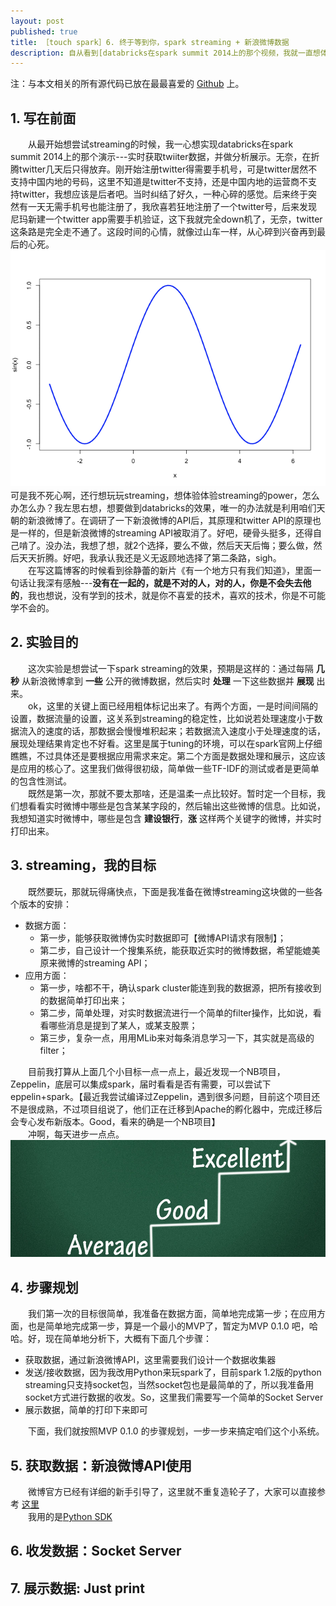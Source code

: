 ```yaml
---
layout: post
published: true
title: ［touch spark］6. 终于等到你，spark streaming + 新浪微博数据  
description: 自从看到[databricks在spark summit 2014上的那个视频，我就一直想体会spark streaming的power，但心知万丈高楼平地起，所以一直默默地先打底层基础。现在，我觉得只有《终于等到你》这首歌的歌名能够表达我内心的激动了，我来了，streaming~~~
---  
```


注：与本文相关的所有源代码已放在最最喜爱的 [Github](https://github.com/litaotao/weibostreaming) 上。

##  
## 1. 写在前面
　　从最开始想尝试streaming的时候，我一心想实现databricks在spark summit 2014上的那个演示---实时获取twiiter数据，并做分析展示。无奈，在折腾twitter几天后只得放弃。刚开始注册twitter得需要手机号，可是twitter居然不支持中国内地的号码，这里不知道是twitter不支持，还是中国内地的运营商不支持twitter，我想应该是后者吧。当时纠结了好久，一种心碎的感觉。后来终于突然有一天无需手机号也能注册了，我欣喜若狂地注册了一个twitter号，后来发现尼玛新建一个twitter app需要手机验证，这下我就完全down机了，无奈，twitter这条路是完全走不通了。这段时间的心情，就像过山车一样，从心碎到兴奋再到最后的心死。  
![过山车](../../images/guoshanche.gif)
　　可是我不死心啊，还行想玩玩streaming，想体验体验streaming的power，怎么办怎么办？我左思右想，想要做到databricks的效果，唯一的办法就是利用咱们天朝的新浪微博了。在调研了一下新浪微博的API后，其原理和twitter API的原理也是一样的，但是新浪微博的streaming API被取消了。好吧，硬骨头挺多，还得自己啃了。没办法，我想了想，就2个选择，要么不做，然后天天后悔；要么做，然后天天折腾。好吧，我承认我还是义无返顾地选择了第二条路，sigh。  
　　在写这篇博客的时候看到徐静蕾的新片《有一个地方只有我们知道》，里面一句话让我深有感触---**没有在一起的，就是不对的人，对的人，你是不会失去他的**，我也想说，没有学到的技术，就是你不喜爱的技术，喜欢的技术，你是不可能学不会的。

## 2. 实验目的
　　这次实验是想尝试一下spark streaming的效果，预期是这样的：通过每隔 **几秒** 从新浪微博拿到 **一些** 公开的微博数据，然后实时 **处理** 一下这些数据并 **展现** 出来。  
　　ok，这里的关键上面已经用粗体标记出来了。有两个方面，一是时间间隔的设置，数据流量的设置，这关系到streaming的稳定性，比如说若处理速度小于数据流入的速度的话，那数据会慢慢堆积起来；若数据流入速度小于处理速度的话，展现处理结果肯定也不好看。这里是属于tuning的环境，可以在spark官网上仔细瞧瞧，不过具体还是要根据应用需求来定。第二个方面是数据处理和展示，这应该是应用的核心了。这里我们做得很初级，简单做一些TF-IDF的测试或者是更简单的包含性测试。   
　　既然是第一次，那就不要太那啥，还是温柔一点比较好。暂时定一个目标，我们想看看实时微博中哪些是包含某某字段的，然后输出这些微博的信息。比如说，我想知道实时微博中，哪些是包含 **建设银行**，**涨** 这样两个关键字的微博，并实时打印出来。  

## 3. streaming，我的目标
　　既然要玩，那就玩得痛快点，下面是我准备在微博streaming这块做的一些各个版本的安排：   

- 数据方面：  
    + 第一步，能够获取微博伪实时数据即可【微博API请求有限制】；   
    + 第二步，自己设计一个搜集系统，能获取近实时的微博数据，希望能媲美原来微博的streaming API；  
- 应用方面：  
    + 第一步，啥都不干，确认spark   cluster能连到我的数据源，把所有接收到的数据简单打印出来；   
    + 第二步，简单处理，对实时数据流进行一个简单的filter操作，比如说，看看哪些消息是提到了某人，或某支股票；   
    + 第三步，复杂一点，用用MLib来对每条消息学习一下，其实就是高级的filter；   

　　目前我打算从上面几个小目标一点一点上，最近发现一个NB项目，Zeppelin，底层可以集成spark，届时看看是否有需要，可以尝试下
eppelin+spark。【最近我尝试编译过Zeppelin，遇到很多问题，目前这个项目还不是很成熟，不过项目组说了，他们正在迁移到Apache的孵化器中，完成迁移后会专心发布新版本。Good，看来的确是一个NB项目】   
　　冲啊，每天进步一点点。
![每天进步一点点咯](../../images/stepbystep.jpg)

## 4. 步骤规划
　　我们第一次的目标很简单，我准备在数据方面，简单地完成第一步；在应用方面，也是简单地完成第一步，算是一个最小的MVP了，暂定为MVP 0.1.0
吧，哈哈。好，现在简单地分析下，大概有下面几个步骤：  

- 获取数据，通过新浪微博API，这里需要我们设计一个数据收集器  
- 发送/接收数据，因为我改用Python来玩spark了，目前spark 1.2版的python streaming只支持socket包，当然socket包也是最简单的了，所以我准备用socket方式进行数据的收发。So，这里我们需要写一个简单的Socket Server
- 展示数据，简单的打印下来即可

　　下面，我们就按照MVP 0.1.0 的步骤规划，一步一步来搞定咱们这个小系统。 


## 5. 获取数据：新浪微博API使用
　　微博官方已经有详细的新手引导了，这里就不重复造轮子了，大家可以直接参考 [这里](http://open.weibo.com/wiki/%E6%96%B0%E6%89%8B%E6%8C%87%E5%8D%97)    
　　我用的是[Python SDK](https://github.com/michaelliao/sinaweibopy)  

## 6. 收发数据：Socket Server  

## 7. 展示数据: Just print

